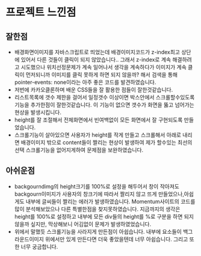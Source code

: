 # 프로젝트 느낀점

## 잘한점
- 배경화면이미지를 자바스크립트로 띄었는데 배경이미지코드가 z-index최고 상단에 있어서 다른 것들이 클릭이 되지 않았습니다.. 그래서 z-index로 계속 해결하려고 시도했으나 위치선정문제가 계속 일어나서 생각을 계속하다가 이미지가 계속 클릭이 먼저되니까 이미지를 클릭 못하게 하면 되지 않을까? 해서 검색을 통해 pointer-events: none이라는 아주 좋은 코드를 발견하였습니다. 
- 저번에 카카오클론하며 배운 CSS들을 잘 활용한 점들이 잘한것같습니다.
- 리스트목록에 갯수 제한을 걸어서 일정갯수 이상이면 박스안에서 스크롤할수있도록 기능을 추가한점이 잘한것같습니다. 이 기능이 없으면 갯수가 화면을 뚫고 넘어가는 현상을 발생시킵니다. 
- height를 잘 조절해서 전체화면에서 빈여백없이 모든 화면에서 잘 구현되도록 만들었습니다. 
- 스크롤기능이 살아있으면 사용자가 height를 작게 만들고 스크롤해서 아래로 내리면 배경이미지 밖으로 content들이 짤리는 현상이 발생하여 제가 할수있는 최선의 선택 스크롤기능을 없어지게하여 문제점을 보완하였습니다. 

## 아쉬운점
- backgourndimg의 height크기를 100%로 설정을 해두어서 창이 작아져도 backgourn이미지가 사용자의 창크기에 따라서 짤리지 않고 뜨게 만들었으나,아쉽게도 내부에 글씨들이 짤리는 에러가 발생하였습니다. Momentum사이트의 코드를 많이 분석해보았으나 다른 특별한점을 찾지못하였습니다. 지금까지의 생각은 height를 100%로 설정하고 내부에 모든 div들의 height를 %로 구분을 하면 되지 않을까 싶지만, 막상해보니 어김없이 문제가 발생하였었습니다.
- 위에서 말했듯 스크롤기능을 사라지게 만든점이 아쉽습니다. 내부에 요소들이 백그라운드이미지 위에서만 있게 만든다면 더욱 좋았을텐데 너무 아쉽습니다. 그리고 또한 너무 궁금합니다. 
